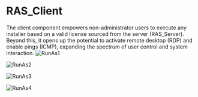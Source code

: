 # RAS_Client
The client component empowers non-administrator users to execute any installer based on a valid license sourced from the server (RAS_Server). Beyond this, it opens up the potential to activate remote desktop (RDP) and enable pings (ICMP), expanding the spectrum of user control and system interaction.
![RunAs1](https://github.com/pavelstriz/RAS_Client/assets/116072652/6fbeaa80-0175-47ed-b438-5f55799e0fad)

![RunAs2](https://github.com/pavelstriz/RAS_Client/assets/116072652/6e02235e-ddb2-46d8-a17b-a2fc7dce1f9f)

![RunAs3](https://github.com/pavelstriz/RAS_Client/assets/116072652/65553e1c-107c-4dab-a5c2-df6dd4a629a2)

![RunAs4](https://github.com/pavelstriz/RAS_Client/assets/116072652/a80f00ca-2e05-4460-8f60-2df91b317714)
